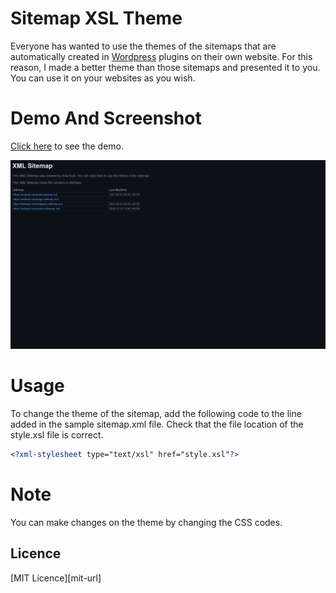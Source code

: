 # Sitemap XSL Theme

Everyone has wanted to use the themes of the sitemaps that are automatically created in [Wordpress](https://wordpress.org/) plugins on their own website. For this reason, I made a better theme than those sitemaps and presented it to you. You can use it on your websites as you wish.

# Demo And Screenshot

[Click here](https://ardacar.com/sitemap.xml) to see the demo.

![screenshot of the sitemap](https://raw.githubusercontent.com/ardacar/sitemap-xsl-theme/main/screenshot.png)

# Usage

To change the theme of the sitemap, add the following code to the line added in the sample sitemap.xml file. Check that the file location of the style.xsl file is correct.

```xml
<?xml-stylesheet type="text/xsl" href="style.xsl"?>
```

# Note

You can make changes on the theme by changing the CSS codes.

## Licence
[MIT Licence][mit-url]
